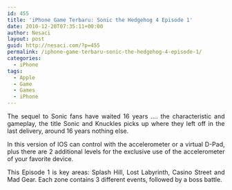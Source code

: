 ```yaml
---
id: 455
title: 'iPhone Game Terbaru: Sonic the Hedgehog 4 Episode 1'
date: 2010-12-20T07:35:11+00:00
author: Nesaci
layout: post
guid: http://nesaci.com/?p=455
permalink: /iphone-game-terbaru-sonic-the-hedgehog-4-episode-1/
categories:
  - iPhone
tags:
  - Apple
  - Game
  - Games
  - iPhone
---
```

<p style="text-align: justify;">
  The sequel to Sonic fans have waited 16 years &#8230;. the characteristic and gameplay, the title Sonic and Knuckles picks up where they left off in the last delivery, around 16 years nothing else.
</p>

<p style="text-align: justify;">
  In this version of IOS can control with the accelerometer or a virtual D-Pad, plus there are 2 additional levels for the exclusive use of the accelerometer of your favorite device.
</p>

<p style="text-align: justify;">
  This Episode 1 is key areas: Splash Hill, Lost Labyrinth, Casino Street and Mad Gear. Each zone contains 3 different events, followed by a boss battle.
</p>